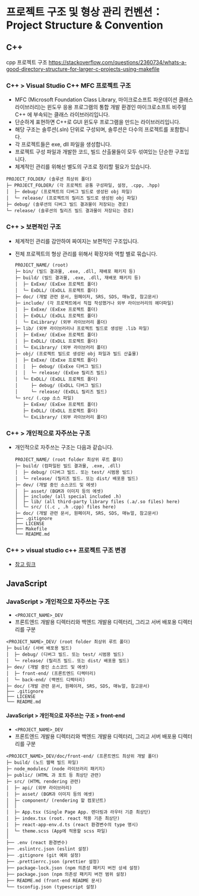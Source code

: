 # 프로젝트 구조 및 형상 관리 컨벤션：Project Structure & Convention

## C++

cpp 프로젝트 구조
https://stackoverflow.com/questions/2360734/whats-a-good-directory-structure-for-larger-c-projects-using-makefile

### C++ > Visual Studio C++ MFC 프로젝트 구조

- MFC (Microsoft Foundation Class Library, 마이크로소프트 파운데이션 클래스 라이브러리)는 윈도우 응용 프로그램의 통합 개발 환경인 마이크로소프트 비주얼 C++ 에 부속되는 클래스 라이브러리입니다.
- 단순하게 표현하면 C++로 GUI 윈도우 프로그램을 만드는 라이브러리입니다.
- 해당 구조는 솔루션(.sln) 단위로 구성되며, 솔루션은 다수의 프로젝트를 포함합니다.
- 각 프로젝트들은 exe, dll 파일을 생성합니다.
- 프로젝트 구성 파일과 개발한 코드, 빌드 산출물들이 모두 섞여있는 단순한 구조입니다.
- 체계적인 관리를 위해선 별도의 구조로 정리할 필요가 있습니다.

```text
PROJECT_FOLDER/ (솔루션 최상위 폴더)
├─ PROJECT_FOLDER/ (각 프로젝트 공통 구성파일, 설정, .cpp, .hpp)
│  ├─ debug/ (프로젝트의 디버그 빌드로 생성된 obj 파일)
│  └─ release/ (프로젝트의 릴리즈 빌드로 생성된 obj 파일)
├─ debug/ (솔루션의 디버그 빌드 결과물이 저장되는 경로)
└─ release/ (솔루션의 릴리즈 빌드 결과물이 저장되는 경로)
```

### C++ > 보편적인 구조

- 체계적인 관리를 감안하여 짜여지는 보편적인 구조입니다.
- 전체 프로젝트의 형상 관리를 위해서 확장자와 역할 별로 묶습니다.

  ```text
  PROJECT_NAME/ (root)
  ├─ bin/ (빌드 결과물, .exe, .dll, 재배포 패키지 등)
  ├─ build/ (빌드 결과물, .exe, .dll, 재배포 패키지 등)
  │  ├─ ExExe/ (ExExe 프로젝트 폴더)
  │  └─ ExDLL/ (ExDLL 프로젝트 폴더)
  ├─ doc/ (개발 관련 문서, 원페이저, SRS, SDS, 매뉴얼, 참고문서)
  ├─ include/ (각 프로젝트에서 직접 작성했거나 외부 라이브러리의 헤더파일)
  │  ├─ ExExe/ (ExExe 프로젝트 폴더)
  │  ├─ ExDLL/ (ExDLL 프로젝트 폴더)
  │  └─ ExLibrary/ (외부 라이브러리 폴더)
  ├─ lib/ (외부 라이브러리나 프로젝트 빌드로 생성된 .lib 파일)
  │  ├─ ExExe/ (ExExe 프로젝트 폴더)
  │  ├─ ExDLL/ (ExDLL 프로젝트 폴더)
  │  └─ ExLibrary/ (외부 라이브러리 폴더)
  ├─ obj/ (프로젝트 빌드로 생성된 obj 파일과 빌드 산출물)
  │  ├─ ExExe/ (ExExe 프로젝트 폴더)
  │  │  ├─ debug/ (ExExe 디버그 빌드)
  │  │  └─ release/ (ExExe 릴리즈 빌드)
  │  └─ ExDLL/ (ExDLL 프로젝트 폴더)
  │     ├─ debug/ (ExDLL 디버그 빌드)
  │     └─ release/ (ExDLL 릴리즈 빌드)
  └─ src/ (.cpp 소스 파일)
     ├─ ExExe/ (ExExe 프로젝트 폴더)
     ├─ ExDLL/ (ExDLL 프로젝트 폴더)
     └─ ExLibrary/ (외부 라이브러리 폴더)
  ```

### C++ > 개인적으로 자주쓰는 구조

- 개인적으로 자주쓰는 구조는 다음과 같습니다.

  ```text
  PROJECT_NAME/ (root folder 최상위 루트 폴더)
  ├─ build/ (컴파일된 빌드 결과물, .exe, .dll)
  │  ├─ debug/ (디버그 빌드. 또는 test/ 시범용 빌드)
  │  └─ release/ (릴리즈 빌드. 또는 dist/ 배포용 빌드)
  ├─ dev/ (개발 중인 소스코드 및 에셋)
  │  ├─ asset/ (BGM과 이미지 등의 에셋)
  │  ├─ include/ (all special included .h)
  │  ├─ lib/ (all third-party library files (.a/.so files) here)
  │  └─ src/ ((.c , .h .cpp) files here)
  ├─ doc/ (개발 관련 문서, 원페이저, SRS, SDS, 매뉴얼, 참고문서)
  ├── .gitignore
  ├── LICENSE
  ├── Makefile
  └── README.md
  ```

### C++ > visual studio c++ 프로젝트 구조 변경

- [참고 링크](https://www.bearpooh.com/63)

## JavaScript

### JavaScript > 개인적으로 자주쓰는 구조

- `<PROJECT_NAME>_DEV`
- 프론트엔드 개발용 디렉터리와 백엔드 개발용 디렉터리, 그리고 서버 배포용 디렉터리를 구분

```text
<PROJECT_NAME>_DEV/ (root folder 최상위 루트 폴더)
├─ build/ (서버 배포용 빌드)
│  ├─ debug/ (디버그 빌드. 또는 test/ 시범용 빌드)
│  └─ release/ (릴리즈 빌드. 또는 dist/ 배포용 빌드)
├─ dev/ (개발 중인 소스코드 및 에셋)
│  ├─ front-end/ (프론트엔드 디렉터리)
│  └─ back-end/ (백엔드 디렉터리)
├─ doc/ (개발 관련 문서, 원페이저, SRS, SDS, 매뉴얼, 참고문서)
├── .gitignore
├── LICENSE
└── README.md
```

#### JavaScript > 개인적으로 자주쓰는 구조 > front-end

- `<PROJECT_NAME>_DEV`
- 프론트엔드 개발용 디렉터리와 백엔드 개발용 디렉터리, 그리고 서버 배포용 디렉터리를 구분

```text
<PROJECT_NAME>_DEV/doc/front-end/ (프론트엔드 최상위 개발 폴더)
├─ build/ (노드 웹팩 빌드 파일)
├─ node_modules/ (node 라이브러리 패키지)
├─ public/ (HTML 과 포트 등 최상단 관련)
├─ src/ (HTML rendering 관련)
│  ├─ api/ (외부 라이브러리)
│  ├─ asset/ (BGM과 이미지 등의 에셋)
│  ├─ component/ (rendering 할 컴포넌트)
│  │
│  ├─ App.tsx (Single Page App. 렌더링과 라우터 기준 최상단)
│  ├─ index.tsx (root. react 적용 기준 최상단)
│  ├─ react-app-env.d.ts (react 환경변수의 type 명시)
│  └─ theme.scss (App에 적용할 scss 파일)
│
├── .env (react 환경변수)
├── .eslintrc.json (eslint 설정)
├── .gitignore (git 예외 설정)
├── .prettierrc.json (prettier 설정)
├── package-lock.json (npm 의존성 패키지 버전 상세 설정)
├── package.json (npm 의존성 패키지 버전 범위 설정)
├── README.md (front-end README 문서)
└── tsconfig.json (typescript 설정)
```
